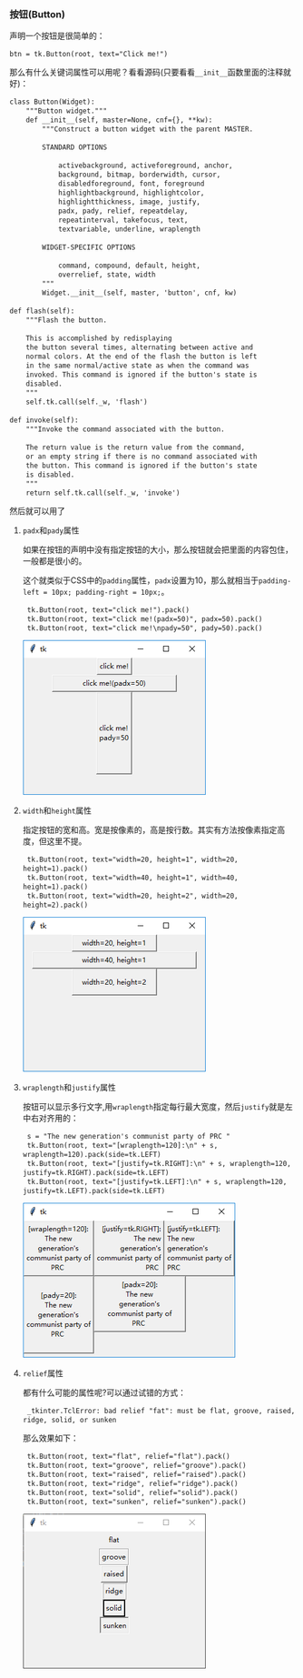 ### 按钮(Button)

声明一个按钮是很简单的：

    btn = tk.Button(root, text="Click me!")
    
那么有什么关键词属性可以用呢？看看源码(只要看看`__init__`函数里面的注释就好)：

    class Button(Widget):
        """Button widget."""
        def __init__(self, master=None, cnf={}, **kw):
            """Construct a button widget with the parent MASTER.
    
            STANDARD OPTIONS
    
                activebackground, activeforeground, anchor,
                background, bitmap, borderwidth, cursor,
                disabledforeground, font, foreground
                highlightbackground, highlightcolor,
                highlightthickness, image, justify,
                padx, pady, relief, repeatdelay,
                repeatinterval, takefocus, text,
                textvariable, underline, wraplength
    
            WIDGET-SPECIFIC OPTIONS
    
                command, compound, default, height,
                overrelief, state, width
            """
            Widget.__init__(self, master, 'button', cnf, kw)
   
    def flash(self):
        """Flash the button.

        This is accomplished by redisplaying
        the button several times, alternating between active and
        normal colors. At the end of the flash the button is left
        in the same normal/active state as when the command was
        invoked. This command is ignored if the button's state is
        disabled.
        """
        self.tk.call(self._w, 'flash')

    def invoke(self):
        """Invoke the command associated with the button.

        The return value is the return value from the command,
        or an empty string if there is no command associated with
        the button. This command is ignored if the button's state
        is disabled.
        """
        return self.tk.call(self._w, 'invoke')
 
然后就可以用了

1. `padx`和`pady`属性
    
    如果在按钮的声明中没有指定按钮的大小，那么按钮就会把里面的内容包住，一般都是很小的。
    
    这个就类似于CSS中的`padding`属性，`padx`设置为10，那么就相当于`padding-left = 10px; padding-right = 10px;`。
    
        tk.Button(root, text="click me!").pack()
        tk.Button(root, text="click me!(padx=50)", padx=50).pack()
        tk.Button(root, text="click me!\npady=50", pady=50).pack()
    
    ![](static/chapter_2_1_1.png)
    
2. `width`和`height`属性
    
    指定按钮的宽和高。宽是按像素的，高是按行数。其实有方法按像素指定高度，但这里不提。
    
        tk.Button(root, text="width=20, height=1", width=20, height=1).pack()
        tk.Button(root, text="width=40, height=1", width=40, height=1).pack()
        tk.Button(root, text="width=20, height=2", width=20, height=2).pack()
        
    ![](static/chapter_2_1_2.png)    

3. `wraplength`和`justify`属性
    
    按钮可以显示多行文字,用`wraplength`指定每行最大宽度，然后`justify`就是左中右对齐用的：
    
        s = "The new generation's communist party of PRC "
        tk.Button(root, text="[wraplength=120]:\n" + s, wraplength=120).pack(side=tk.LEFT)
        tk.Button(root, text="[justify=tk.RIGHT]:\n" + s, wraplength=120, justify=tk.RIGHT).pack(side=tk.LEFT)
        tk.Button(root, text="[justify=tk.LEFT]:\n" + s, wraplength=120, justify=tk.LEFT).pack(side=tk.LEFT)

    ![](static/chapter_2_1_3.png)

4. `relief`属性
    
    都有什么可能的属性呢?可以通过试错的方式：
    
        _tkinter.TclError: bad relief "fat": must be flat, groove, raised, ridge, solid, or sunken

    那么效果如下：
        
        tk.Button(root, text="flat", relief="flat").pack()
        tk.Button(root, text="groove", relief="groove").pack()
        tk.Button(root, text="raised", relief="raised").pack()
        tk.Button(root, text="ridge", relief="ridge").pack()
        tk.Button(root, text="solid", relief="solid").pack()
        tk.Button(root, text="sunken", relief="sunken").pack()
        
    ![](static/chapter_2_1_4.png)
    
    
    
    
    
    
    

